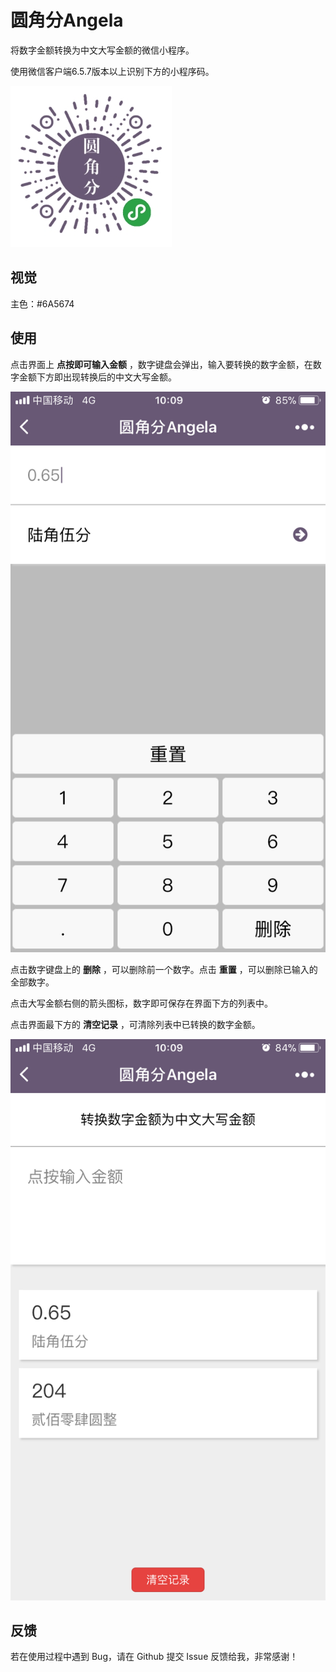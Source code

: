 # 圆角分Angela

将数字金额转换为中文大写金额的微信小程序。

使用微信客户端6.5.7版本以上识别下方的小程序码。

![qrcode](qrcode.jpg)


## 视觉

主色：#6A5674



## 使用

点击界面上 **点按即可输入金额** ，数字键盘会弹出，输入要转换的数字金额，在数字金额下方即出现转换后的中文大写金额。

![ui1](ui1.png)

点击数字键盘上的 **删除** ，可以删除前一个数字。点击 **重置** ，可以删除已输入的全部数字。

点击大写金额右侧的箭头图标，数字即可保存在界面下方的列表中。

点击界面最下方的 **清空记录** ，可清除列表中已转换的数字金额。

![ui2](ui2.png)

## 反馈

若在使用过程中遇到 Bug，请在 Github 提交 Issue 反馈给我，非常感谢！






